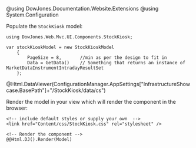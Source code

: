 ﻿@using DowJones.Documentation.Website.Extensions
@using System.Configuration

Populate the `StockKiosk` model:
	
	using DowJones.Web.Mvc.UI.Components.StockKiosk;

	var stockKioskModel = new StockKioskModel
		{
			PageSize = 8,		//min as per the design to fit in
			Data = GetData()	// Something that returns an instance of MarketDataInstrumentIntradayResultSet
		};

@Html.DataViewer(ConfigurationManager.AppSettings["InfrastructureShowcase.BasePath"]+"/StockKiosk/data/cs")

Render the model in your view which will render the component in the browser:

	<!-- include default styles or supply your own  -->
	<link href="Content/css/StockKiosk.css" rel="stylesheet" />

	<!-- Render the component -->
	@@Html.DJ().Render(Model) 
